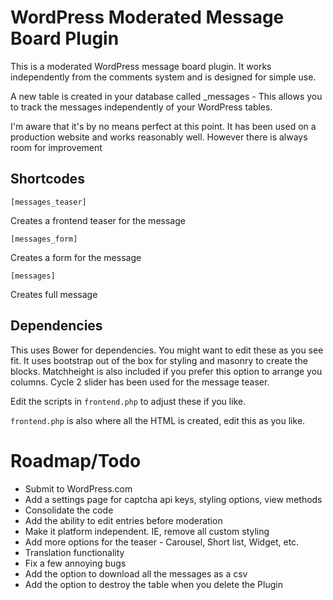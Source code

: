 # WordPress Moderated Message Board Plugin

This is a moderated WordPress message board plugin. It works independently from the comments system and is designed for simple use.

A new table is created in your database called _messages - This allows you to track the messages independently of your WordPress tables.

I'm aware that it's by no means perfect at this point. It has been used on a production website and works reasonably well. However there is always room for improvement

## Shortcodes

``` [messages_teaser] ```

Creates a frontend teaser for the message

``` [messages_form] ```

Creates a form for the message

``` [messages] ```

Creates full message

## Dependencies

This uses Bower for dependencies. You might want to edit these as you see fit. It uses bootstrap out of the box for styling and masonry to create the blocks. Matchheight is also included if you prefer this option to arrange you columns. Cycle 2 slider has been used for the message teaser.

Edit the scripts in ``` frontend.php ``` to adjust these if you like.

``` frontend.php ``` is also where all the HTML is created, edit this as you like.

# Roadmap/Todo

* Submit to WordPress.com
* Add a settings page for captcha api keys, styling options, view methods
* Consolidate the code
* Add the ability to edit entries before moderation
* Make it platform independent. IE, remove all custom styling
* Add more options for the teaser - Carousel, Short list, Widget, etc.
* Translation functionality
* Fix a few annoying bugs
* Add the option to download all the messages as a csv
* Add the option to destroy the table when you delete the Plugin
